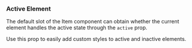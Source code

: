 ### Active Element

The default slot of the Item component can obtain whether the current element handles the active state through the `active` prop.

Use this prop to easily add custom styles to active and inactive elements.
